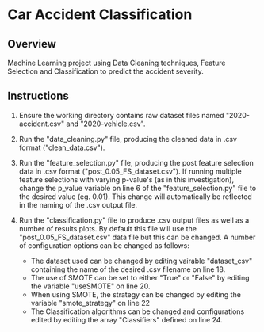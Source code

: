 # Car Accident Classification

## Overview

Machine Learning project using Data Cleaning techniques, Feature Selection and Classification to predict the accident severity.

## Instructions

1. Ensure the working directory contains raw dataset files named
"2020-accident.csv" and "2020-vehicle.csv". 

2. Run the "data_cleaning.py" file, producing the cleaned data in .csv format
("clean_data.csv").

3. Run the "feature_selection.py" file, producing the post feature selection
data in .csv format ("post_0.05_FS_dataset.csv"). If running multiple feature
selections with varying p-value's (as in this investigation), change the
p_value variable on line 6 of the "feature_selection.py" file to the desired
value (eg. 0.01). This change will automatically be reflected in the naming of
the .csv output file.

4. Run the "classification.py" file to produce .csv output files as well as
a number of results plots. By default this file
will use the "post_0.05_FS_dataset.csv" data file but this can be changed. A
number of configuration options can be changed as follows:

    - The dataset used can be changed by editing vairable "dataset_csv"
    containing the name of the desired .csv filename on line 18.
    - The use of SMOTE can be set to either "True" or "False" by editing the
    variable "useSMOTE" on line 20.
    - When using SMOTE, the strategy can be changed by editing the variable
    "smote_strategy" on line 22
    - The Classification algorithms can be changed and configurations edited by
    editing the array "Classifiers" defined on line 24.
